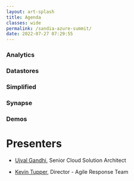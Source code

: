 ```yaml
---
layout: art-splash
title: Agenda
classes: wide
permalink: /sandia-azure-summit/
date: 2022-07-27 07:29:55
---
```


### Analytics

### Datastores

### Simplified

### Synapse

### Demos

# Presenters

* [Ujval Gandhi](mailto:ujvalgandhi@microsoft.com), Senior Cloud Solution Architect

* [Kevin Tupper](mailto:kevin.tupper@microsoft.com), Director - Agile Response Team
